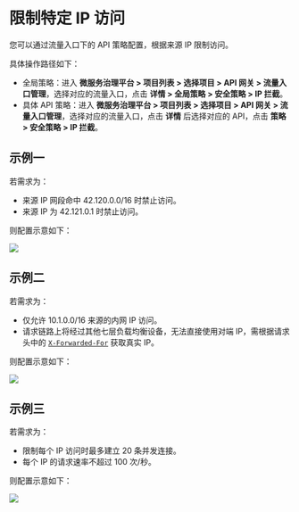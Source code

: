 # 限制特定 IP 访问

您可以通过流量入口下的 API 策略配置，根据来源 IP 限制访问。

具体操作路径如下：

- 全局策略：进入 **微服务治理平台 > 项目列表 > 选择项目 > API 网关 > 流量入口管理**，选择对应的流量入口，点击 **详情 > 全局策略 > 安全策略 > IP 拦截**。
- 具体 API 策略：进入 **微服务治理平台 > 项目列表 > 选择项目 > API 网关 > 流量入口管理**，选择对应的流量入口，点击 **详情** 后选择对应的 API，点击 **策略 > 安全策略 > IP 拦截**。

## 示例一

若需求为：

- 来源 IP 网段命中 42.120.0.0/16 时禁止访问。
- 来源 IP 为 42.121.0.1 时禁止访问。

则配置示意如下：

![](https://terminus-paas.oss-cn-hangzhou.aliyuncs.com/paas-doc/2021/08/11/03ba96e8-192f-4eeb-83d6-43ae191e52f3.png)

## 示例二

若需求为：

- 仅允许 10.1.0.0/16 来源的内网 IP 访问。
- 请求链路上将经过其他七层负载均衡设备，无法直接使用对端 IP，需根据请求头中的 [`X-Forwarded-For`](https://developer.mozilla.org/en-US/docs/Web/HTTP/Headers/X-Forwarded-For) 获取真实 IP。

则配置示意如下：

![](https://terminus-paas.oss-cn-hangzhou.aliyuncs.com/paas-doc/2021/08/11/102fef6a-aff3-4a11-98d8-464a944a25e5.png)

## 示例三

若需求为：

* 限制每个 IP 访问时最多建立 20 条并发连接。
* 每个 IP 的请求速率不超过 100 次/秒。

则配置示意如下：

![](https://terminus-paas.oss-cn-hangzhou.aliyuncs.com/paas-doc/2021/08/11/a44e524f-6b99-4472-8248-bb0e8d189063.png)

